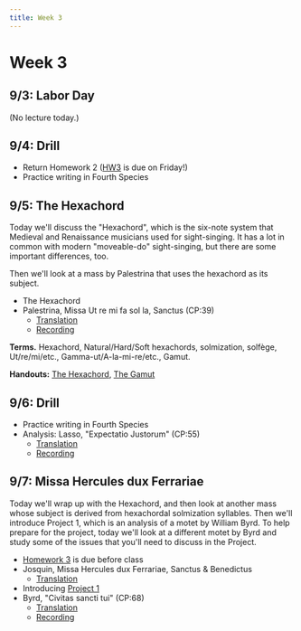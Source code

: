 ```yaml
---
title: Week 3
---
```


# Week 3

## 9/3: Labor Day

(No lecture today.)

## 9/4: Drill

* Return Homework 2 ([HW3](HW-3.pdf) is due on Friday!)
* Practice writing in Fourth Species

## 9/5: The Hexachord

Today we'll discuss the "Hexachord", which is the six-note system that 
Medieval and Renaissance musicians used for sight-singing. It has a lot 
in common with modern "moveable-do" sight-singing, but there are some 
important differences, too.

Then we'll look at a mass by Palestrina that uses the hexachord as its
subject.

* The Hexachord
* Palestrina, Missa Ut re mi fa sol la, Sanctus (CP:39)
  * [Translation](translations/mass.html#sanctus)
  * [Recording](https://www.youtube.com/watch?v=F0YcwzjG_sY&index=12&list=PLYyTDR5WeGuTtL7G92HVmXBzi6G2xiL1a&t=0s) 

**Terms.** Hexachord, Natural/Hard/Soft hexachords, solmization, solfège, Ut/re/mi/etc., Gamma-ut/A-la-mi-re/etc., Gamut.

**Handouts:** [The Hexachord](hexachords.pdf), [The Gamut](gamut.pdf)

## 9/6: Drill

* Practice writing in Fourth Species
* Analysis: Lasso, "Expectatio Justorum" (CP:55)
  * [Translation](translations/expectatio-justorum.html)
  * [Recording](https://www.youtube.com/watch?v=XAN7k_w5FPQ&index=18&t=0s&list=PLYyTDR5WeGuTtL7G92HVmXBzi6G2xiL1a)

## 9/7: Missa Hercules dux Ferrariae

Today we'll wrap up with the Hexachord, and then look at another mass whose
subject is derived from hexachordal solmization syllables. Then we'll introduce
Project 1, which is an analysis of a motet by William Byrd. To help prepare
for the project, today we'll look at a different motet by Byrd and study some
of the issues that you'll need to discuss in the Project.

* [Homework 3](HW-3.pdf) is due before class
* Josquin, Missa Hercules dux Ferrariae, Sanctus & Benedictus
  * [Translation](translations/mass.html#sanctus)
* Introducing [Project 1](Project-1.pdf)
* Byrd, "Civitas sancti tui" (CP:68)
  * [Translation](translations/civitas-sancti-tui.html)
  * [Recording]()

